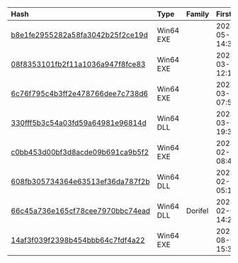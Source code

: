 |Hash|Type|Family|First_Seen|Name|
|:--|:--|:--|:--|:--|
|[b8e1fe2955282a58fa3042b25f2ce19d](https://www.virustotal.com/gui/file/b8e1fe2955282a58fa3042b25f2ce19d)|Win64 EXE||2024-05-28 14:30:37|unknown|
|[08f8353101fb2f11a1036a947f8fce83](https://www.virustotal.com/gui/file/08f8353101fb2f11a1036a947f8fce83)|Win64 EXE||2024-03-21 12:18:20|DeTankWar.exe|
|[6c76f795c4b3ff2e478766dee7c738d6](https://www.virustotal.com/gui/file/6c76f795c4b3ff2e478766dee7c738d6)|Win64 EXE||2024-03-14 07:55:35|detankwar.exe|
|[330fff5b3c54a03fd59a64981e96814d](https://www.virustotal.com/gui/file/330fff5b3c54a03fd59a64981e96814d)|Win64 DLL||2024-03-01 19:35:10|UTILITIES.PY._1|
|[c0bb453d00bf3d8acde09b691ca9b5f2](https://www.virustotal.com/gui/file/c0bb453d00bf3d8acde09b691ca9b5f2)|Win64 EXE||2024-02-29 08:43:45|delfi-tank-unity.exe|
|[608fb305734364e63513ef36da787f2b](https://www.virustotal.com/gui/file/608fb305734364e63513ef36da787f2b)|Win64 DLL||2024-02-23 05:11:52|nk.dll.MALWARE|
|[66c45a736e165cf78cee7970bbc74ead](https://www.virustotal.com/gui/file/66c45a736e165cf78cee7970bbc74ead)|Win64 DLL|Dorifel|2024-02-01 14:29:15|unknown|
|[14af3f039f2398b454bbb64c7fdf4a22](https://www.virustotal.com/gui/file/14af3f039f2398b454bbb64c7fdf4a22)|Win64 EXE||2023-08-01 15:39:34|PuTTY|
